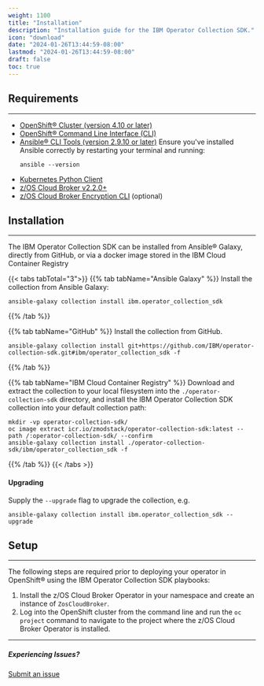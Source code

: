 ```yaml
---
weight: 1100
title: "Installation"
description: "Installation guide for the IBM Operator Collection SDK."
icon: "download"
date: "2024-01-26T13:44:59-08:00"
lastmod: "2024-01-26T13:44:59-08:00"
draft: false
toc: true
---
```


## Requirements
---
- [OpenShift® Cluster (version 4.10 or later)][openshift]
- [OpenShift® Command Line Interface (CLI)][openshift-cli]
- [Ansible® CLI Tools (version 2.9.10 or later)][ansible]
    Ensure you've installed Ansible correctly by restarting your terminal and running:
    ```
    ansible --version
    ```
- [Kubernetes Python Client][kubernetes]
- [z/OS Cloud Broker v2.2.0+][broker]
- [z/OS Cloud Broker Encryption CLI][cli] (optional)

[openshift]:https://www.redhat.com/en/technologies/cloud-computing/openshift
[openshift-cli]:https://docs.openshift.com/container-platform/4.13/cli_reference/openshift_cli/getting-started-cli.html#cli-installing-cli-web-console_cli-developer-commands
[ansible]:https://docs.ansible.com/ansible/latest/installation_guide/intro_installation.html#pip-install
[cli]:https://www.ibm.com/docs/en/cloud-paks/z-modernization-stack/2023.1?topic=credentials-installing-zoscb-encrypt-cli-tool
[kubernetes]:https://github.com/kubernetes-client/python#installation
[broker]:https://ibm.biz/ibm-zoscb-install


## Installation
---
The IBM Operator Collection SDK can be installed from Ansible® Galaxy, directly from GitHub, or via a docker image stored in the IBM Cloud Container Registry

{{< tabs tabTotal="3">}} <!-- Tab Start -->
{{% tab tabName="Ansible Galaxy" %}} <!-- Tab 1 Start -->
Install the collection from Ansible Galaxy:
```
ansible-galaxy collection install ibm.operator_collection_sdk
```
{{% /tab %}} <!-- Tab 1 End -->

{{% tab tabName="GitHub" %}} <!-- Tab 2 Start -->
Install the collection from GitHub.
```
ansible-galaxy collection install git+https://github.com/IBM/operator-collection-sdk.git#ibm/operator_collection_sdk -f
```
{{% /tab %}} <!-- Tab 2 End -->

{{% tab tabName="IBM Cloud Container Registry" %}} <!-- Tab 3 Start -->
Download and extract the collection to your local filesystem into the `./operator-collection-sdk` directory, and install the IBM Operator Collection SDK collection into your default collection path:

```
mkdir -vp operator-collection-sdk/
oc image extract icr.io/zmodstack/operator-collection-sdk:latest --path /:operator-collection-sdk/ --confirm
ansible-galaxy collection install ./operator-collection-sdk/ibm/operator_collection_sdk -f
```
{{% /tab %}} <!-- Tab 3 End -->
{{< /tabs >}} <!-- Tab End -->

#### Upgrading
Supply the `--upgrade` flag to upgrade the collection, e.g.
```
ansible-galaxy collection install ibm.operator_collection_sdk --upgrade
```

## Setup
---
The following steps are required prior to deploying your operator in OpenShift® using the IBM Operator Collection SDK playbooks:

1. Install the z/OS Cloud Broker Operator in your namespace and create an instance of `ZosCloudBroker`.
2. Log into the OpenShift cluster from the command line and run the `oc project` command to navigate to the project where the z/OS Cloud Broker Operator is installed.

---
##### Experiencing Issues?
[Submit an issue](https://github.com/IBM/operator-collection-sdk/issues)